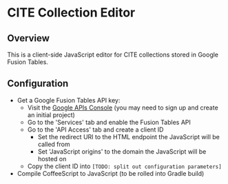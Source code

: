 CITE Collection Editor
======================

Overview
--------

This is a client-side JavaScript editor for CITE collections stored in Google Fusion Tables.

Configuration
-------------

* Get a Google Fusion Tables API key:
    * Visit the [Google APIs Console](https://code.google.com/apis/console) (you may need to sign up and create an initial project)
    * Go to the 'Services' tab and enable the Fusion Tables API
    * Go to the 'API Access' tab and create a client ID
        * Set the redirect URI to the HTML endpoint the JavaScript will be called from
        * Set 'JavaScript origins' to the domain the JavaScript will be hosted on
    * Copy the client ID into `[TODO: split out configuration parameters]`
* Compile CoffeeScript to JavaScript (to be rolled into Gradle build)
